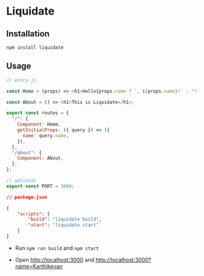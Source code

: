 # Liquidate

## Installation

```
npm install liquidate
```

## Usage

```js
// entry.js

const Home = (props) => <h1>Hello{props.name ? `, ${props.name}!` : "!"}</h1>;

const About = () => <h1>This is Liquidate</h1>;

export const routes = {
  "/": {
    Component: Home,
    getInitialProps: ({ query }) => ({
      name: query.name,
    }),
  },
  "/about": {
    Component: About,
  },
};

// optional
export const PORT = 3000;
```

```json
// package.json

{
    "scripts": {
        "build": "liquidate build",
        "start": "liquidate start"
    }
}
```

- Run `npm run build` and `npm start`

- Open [http://localhost:3000](http://localhost:3000) and [http://localhost:3000?name=Karthikeyan](http://localhost:3000?name=Karthikeyan)